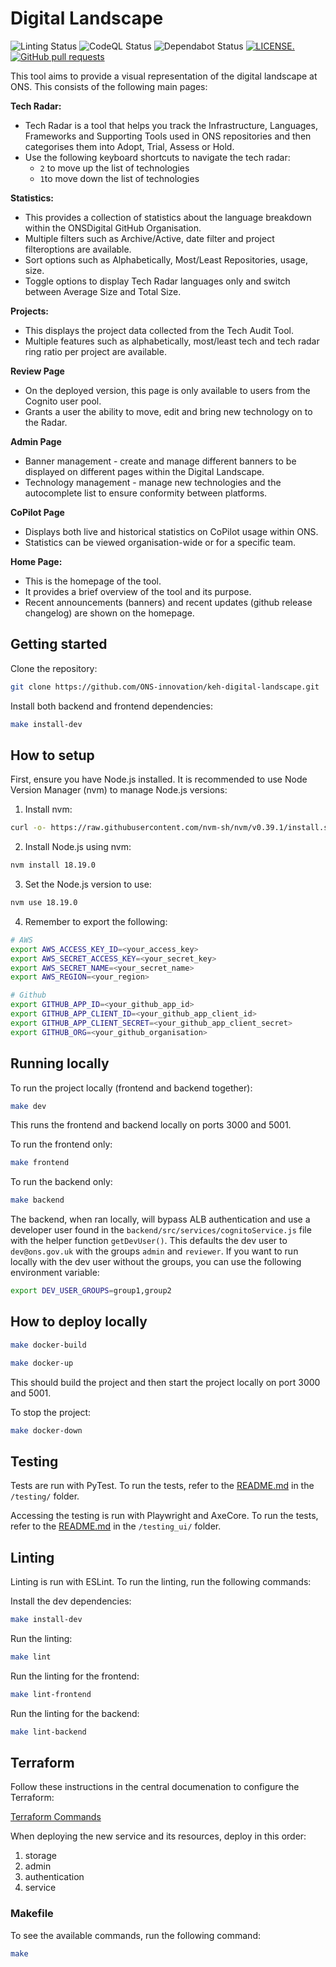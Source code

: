 # Digital Landscape

![Linting Status](https://github.com/ONS-innovation/keh-digital-landscape/actions/workflows/ci.yml/badge.svg) 
![CodeQL Status](https://github.com/ONS-innovation/keh-digital-landscape/actions/workflows/github-code-scanning/codeql/badge.svg)
![Dependabot Status](https://github.com/ONS-Innovation/keh-digital-landscape/actions/workflows/dependabot/dependabot-updates/badge.svg)
[![LICENSE.](https://img.shields.io/badge/license-MIT-brightgreen.svg?style=flat)](https://github.com/ONS-innovation/keh-digital-landscape/blob/main/LICENSE) 
[![GitHub pull requests](https://img.shields.io/github/issues-pr-raw/ONS-innovation/keh-digital-landscape.svg)](https://github.com/ONS-innovation/keh-digital-landscape/pulls)

This tool aims to provide a visual representation of the digital landscape at ONS. This consists of the following main pages:

**Tech Radar:**
- Tech Radar is a tool that helps you track the Infrastructure, Languages, Frameworks and Supporting Tools used in ONS repositories and then categorises them into Adopt, Trial, Assess or Hold.
- Use the following keyboard shortcuts to navigate the tech radar:
    - `2` to move up the list of technologies
    - `1`to move down the list of technologies

**Statistics:**
- This provides a collection of statistics about the language breakdown within the ONSDigital GitHub Organisation.
- Multiple filters such as Archive/Active, date filter and project filteroptions are available.
- Sort options such as Alphabetically, Most/Least Repositories, usage, size.
- Toggle options to display Tech Radar languages only and switch between Average Size and Total Size.

**Projects:**
- This displays the project data collected from the Tech Audit Tool.
- Multiple features such as alphabetically, most/least tech and tech radar ring ratio per project are available.

**Review Page**
- On the deployed version, this page is only available to users from the Cognito user pool.
- Grants a user the ability to move, edit and bring new technology on to the Radar.

**Admin Page**
- Banner management - create and manage different banners to be displayed on different pages within the Digital Landscape.
- Technology management - manage new technologies and the autocomplete list to ensure conformity between platforms.

**CoPilot Page**
- Displays both live and historical statistics on CoPilot usage within ONS.
- Statistics can be viewed organisation-wide or for a specific team.

**Home Page:**
- This is the homepage of the tool.
- It provides a brief overview of the tool and its purpose.
- Recent announcements (banners) and recent updates (github release changelog) are shown on the homepage.

## Getting started

Clone the repository:
```bash
git clone https://github.com/ONS-innovation/keh-digital-landscape.git
```

Install both backend and frontend dependencies:
```bash
make install-dev
```
## How to setup

First, ensure you have Node.js installed. It is recommended to use Node Version Manager (nvm) to manage Node.js versions:

1. Install nvm:
```bash
curl -o- https://raw.githubusercontent.com/nvm-sh/nvm/v0.39.1/install.sh | bash
```

2. Install Node.js using nvm:
```bash
nvm install 18.19.0
```

3. Set the Node.js version to use:
```bash
nvm use 18.19.0
```

4. Remember to export the following:
```bash
# AWS
export AWS_ACCESS_KEY_ID=<your_access_key>
export AWS_SECRET_ACCESS_KEY=<your_secret_key>
export AWS_SECRET_NAME=<your_secret_name>
export AWS_REGION=<your_region>

# Github
export GITHUB_APP_ID=<your_github_app_id>
export GITHUB_APP_CLIENT_ID=<your_github_app_client_id>
export GITHUB_APP_CLIENT_SECRET=<your_github_app_client_secret>
export GITHUB_ORG=<your_github_organisation>
```
## Running locally

To run the project locally (frontend and backend together):
```bash
make dev
```
This runs the frontend and backend locally on ports 3000 and 5001.

To run the frontend only:
```bash
make frontend
```

To run the backend only:
```bash
make backend
```

The backend, when ran locally, will bypass ALB authentication and use a developer user found in the `backend/src/services/cognitoService.js` file with the helper function `getDevUser()`. This defaults the dev user to `dev@ons.gov.uk` with the groups `admin` and `reviewer`. If you want to run locally with the dev user without the groups, you can use the following environment variable:

```bash
export DEV_USER_GROUPS=group1,group2
```

## How to deploy locally

```bash
make docker-build
```

```bash
make docker-up
```

This should build the project and then start the project locally on port 3000 and 5001.

To stop the project:
```bash
make docker-down
```

## Testing

Tests are run with PyTest. To run the tests, refer to the [README.md](/testing/README.md) in the `/testing/` folder.

Accessing the testing is run with Playwright and AxeCore. To run the tests, refer to the [README.md](/testing_ui/README.md) in the `/testing_ui/` folder.

## Linting 

Linting is run with ESLint. To run the linting, run the following commands:

Install the dev dependencies:
```bash
make install-dev
```

Run the linting:
```bash
make lint
```

Run the linting for the frontend:
```bash
make lint-frontend
```

Run the linting for the backend:
```bash
make lint-backend
```

## Terraform
Follow these instructions in the central documenation to configure the Terraform:

[Terraform Commands](https://github.com/ONS-Innovation/keh-central-documentation/blob/d42e7b4505c0433bac4fd637a0742b4ba7ee6659/terraform/COMMANDS.md)

When deploying the new service and its resources, deploy in this order:

1. storage
2. admin
3. authentication
4. service

### Makefile

To see the available commands, run the following command:
```bash
make
```
